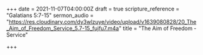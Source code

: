 +++
date = 2021-11-07T04:00:00Z
draft = true
scripture_reference = "Galatians 5:7-15"
sermon_audio = "https://res.cloudinary.com/dy3wlzuye/video/upload/v1639080828/20_The_Aim_of_Freedom_Service_5.7-15_fujfu7.m4a"
title = "The Aim of Freedom - Service"

+++
